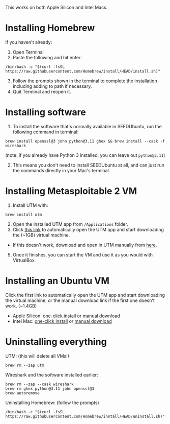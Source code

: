 This works on both Apple Silicon and Intel Macs.

# Installing Homebrew
If you haven't already:
1. Open Terminal
2. Paste the following and hit enter:
```
/bin/bash -c "$(curl -fsSL https://raw.githubusercontent.com/Homebrew/install/HEAD/install.sh)"
```
3. Follow the prompts shown in the terminal to complete the installation including adding to path if necessary.
4. Quit Terminal and reopen it.

# Installing software
1. To install the software that's normally available in SEEDUbuntu, run the following command in terminal:
```
brew install openssl@3 john python@3.11 ghex && brew install --cask -f wireshark
```
(note: if you already have Python 3 installed, you can leave out `python@3.11`)

2. This means you don't need to install SEEDUbuntu at all, and can just run the commands directly in your Mac's terminal.

# Installing Metasploitable 2 VM
1. Install UTM with:
```
brew install utm
```
2. Open the installed UTM app from `/Applications` folder.
3. Click [this link](https://intradeus.github.io/http-protocol-redirector?r=utm://downloadVM?url=https%3A%2F%2Fgithub.com%2Fairsquared%2FCS166-macOS%2Fraw%2Fmain%2FMetasploitable.utm.zip) to automatically open the UTM app and start downloading the (~1GB) virtual machine.
  - If this doesn't work, download and open in UTM manually from [here](https://github.com/airsquared/CS166-macOS/raw/main/Metasploitable.utm.zip).
5. Once it finishes, you can start the VM and use it as you would with VirtualBox.

# Installing an Ubuntu VM
Click the first link to automatically open the UTM app and start downloading the virtual machine, or the manual download link if the first one doesn't work. (~1.4GB)
 - Apple Silicon: [one-click install](https://intradeus.github.io/http-protocol-redirector?r=utm://downloadVM?url=https%3A%2F%2Fgithub.com%2Fairsquared%2FCS166-macOS%2Fraw%2Fmain%2FUbuntu%252022.04%2520arm64.utm.zip) or [manual download](https://github.com/airsquared/CS166-macOS/raw/main/Ubuntu%2022.04%20arm64.utm.zip)
 - Intel Mac: [one-click install](https://airsquared.github.io/http-protocol-redirector?r=utm://downloadVM?url=https%3A%2F%2Fgithub.com%2Fairsquared%2FCS166-macOS%2Fraw%2Fmain%2FUbuntu%252022.04%2520Intel.utm.zip) or [manual download](https://github.com/airsquared/CS166-macOS/raw/main/Ubuntu%2022.04%20Intel.utm.zip)

# Uninstalling everything

UTM: (this will delete all VMs!)
```
brew rm --zap utm
```

Wireshark and the software installed earlier:
```
brew rm --zap --cask wireshark
brew rm ghex python@3.11 john openssl@3
brew autoremove
```

Uninstalling Homebrew: (follow the prompts)
```
/bin/bash -c "$(curl -fsSL https://raw.githubusercontent.com/Homebrew/install/HEAD/uninstall.sh)"
